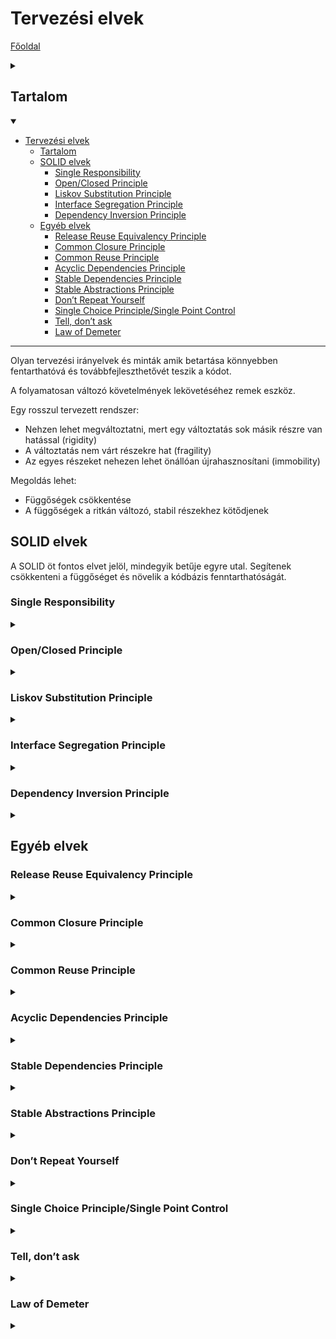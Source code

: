 # Tervezési elvek

[Főoldal](oop.md)
<details>
  <summary></summary>

[Fogalmak](terms.md)

[Minták](patterns.md)

[Heurisztikák](heuristics.md)

[Refaktorálás](refactoring.md)

[Clean-code](cleanCode.md)

[API tervezési elvek](APIDesign.md)

[Elosztott objektumorientáltság](distributed.md)

[Konkurens és párhuzamos minták](concurrentParalell.md)

[Immutable objektumorientáltság](immutable.md)

</details>

## Tartalom
<details open>
  <summary></summary>

- [Tervezési elvek](#tervezési-elvek)
  - [Tartalom](#tartalom)
  - [SOLID elvek](#solid-elvek)
    - [Single Responsibility](#single-responsibility)
    - [Open/Closed Principle](#openclosed-principle)
    - [Liskov Substitution Principle](#liskov-substitution-principle)
    - [Interface Segregation Principle](#interface-segregation-principle)
    - [Dependency Inversion Principle](#dependency-inversion-principle)
  - [Egyéb elvek](#egyéb-elvek)
    - [Release Reuse Equivalency Principle](#release-reuse-equivalency-principle)
    - [Common Closure Principle](#common-closure-principle)
    - [Common Reuse Principle](#common-reuse-principle)
    - [Acyclic Dependencies Principle](#acyclic-dependencies-principle)
    - [Stable Dependencies Principle](#stable-dependencies-principle)
    - [Stable Abstractions Principle](#stable-abstractions-principle)
    - [Don’t Repeat Yourself](#dont-repeat-yourself)
    - [Single Choice Principle/Single Point Control](#single-choice-principlesingle-point-control)
    - [Tell, don’t ask](#tell-dont-ask)
    - [Law of Demeter](#law-of-demeter)

</details>

---
Olyan tervezési irányelvek és minták amik betartása könnyebben fentarthatóvá és továbbfejleszthetővét teszik a kódot.

A folyamatosan változó követelmények lekövetéséhez remek eszköz. 

Egy rosszul tervezett rendszer:
- Nehzen lehet megváltoztatni, mert egy változtatás sok másik részre van hatással (rigidity)
- A változtatás nem várt részekre hat (fragility)
- Az egyes részeket nehezen lehet önállóan újrahasznosítani (immobility)

Megoldás lehet:
- Függőségek csökkentése
- A függőségek a ritkán változó, stabil részekhez kötődjenek

## SOLID elvek

A SOLID öt fontos elvet jelöl, mindegyik betűje egyre utal. Segítenek csökkenteni a függőséget és növelik a kódbázis fenntarthatóságát.

### Single Responsibility

<details>
  <summary></summary>

"A class should have only one reason to change"

Minden osztálynak pontosan egy felelőssége (oka a változásra) legyen. Ha több van, azt szét kell osztani.

A szétválasztás több szinten történhet. Implementációs szinten ez két külön álló osztályra bontást jelent. Ha ez nem megoldható, akkor lehet interface szinten végezni a szétválasztást, ekkor a megfelelő interface-eket létre kell hozni, amiket aztán megvalósít az osztályunk.

Nem mindig egyértelmű, hogy egy osztály több okból változhat (több felelőssége van). Fontos elv a YAGNI (You Ain’t Gonna Need It), vagyis, hogy ha valami nem fordul elő, arra nem kell tervezni.

Megsértése esetén bármely felelősség változása, a többi felelősség változtatását vonaj maga után.

Ne sértsük meg!!

</details>

### Open/Closed Principle

<details>
  <summary></summary>

"Software entities (classes, modules, functions etc.) should
be open for extension, but closed for modification.
"

Egy entitásnak nyíltnak kell lennie a kiegészítésre, de zártnak a módosításra.

Az entitás viselkedését meg lehessen változtatni, hogy ezzel követni tudja a követelményeket.

A kiegészítés ne vonja maga után a már létező forráskód módosulását.

Új szereplő megjelenése nagyobb módosítást vonhat maga után.

Megsérthető:
- [Factory Method](patterns.md/#factory-method)
- [Single Choice Principle](#single-choice-principlesingle-point-control)

</details>

### Liskov Substitution Principle

<details>
  <summary></summary>

"Subtypes must be substitutable for their base types"

A leszármazottakat be kell tudni helyettesíteni az őseik helyére, anélkül, hogy ezt a felhasználó észrevenné.

Leszármazás:
- Ami igaz az ősre, az igaz a leszármazottaira is
- Az őse általánosabb a leszármazottnál
- A leszármazott specifkusabb az ősnél
- Bárhol ahol az ős használható, használható a leszármazott

Megsértése típusellenőrzést vonhat maga után és általában az Open/Closed Principle megsértéséhez is vezet.

__Soha ne használjunk leszármazást adat újrahasznosítási céllal! Használjuk a viselkedés újrahasznosítására!__

Ne sértsük meg!!


Függvény Előfeltételek: 
- Feltételei a függvényhívásnak
- pl.: fügvény paramétereinek értékkészlete

Függvény Utófeltételek:
- A függvényhívás után fennálló feltételek
- pl.: fügvény visszatérésének értékkészlete

Osztály Invariánsok (invariants):
- Kényszerek, amiket az osztálynak minden állapotban be kell tartania
- Az osztály saját metódusaival biztosítja őket

Leszármazott függvény előfeltétele nem lehet erősebb őse előfeltételénél és utófeltétele nem lehet gyengébb őse utófeltételénél! Invariánsok erősíthetőek, de nem gyengíthetőek a leszármazottakban!

"Expect no more, provide no less. / Demand no more, promise no less."

A Liskov elv betartása sokszor nem triviális és átfogóbb vizsgálatokat igényelhet.

</details>

### Interface Segregation Principle

<details>
  <summary></summary>

"Clients should not be forced to depend on methods they
do not use"

Az interface-eket szét kell osztani több, kisebb és specifikusabb interface-re, hogy a felhasználó tudja csak azt használni, amire tényleg szüksége van.

Ne merüljön fel függőség olyan részekkel, amikre valójában nincs is szükség.

Megsértése általában a [SRP](#single-responsibility) sértését is jelenti.

Ne sértsük meg!!

</details>

### Dependency Inversion Principle

<details>
  <summary></summary>

"Abstractions should not depend on details. Details should
depend on abstractions."

Magas szintű modulok ne függjenek alacsony szintűektől. Különben az alacsony szintű változások magas szintű változtatásokat igényelnek.

Fordítsuk meg interface-ek segítségével a függőség irányát.

Példa a rossz tervezésre:
<p align="center">
    <img src="PrincipleImages/dipwrong.png" width="100"/>
</p>
Az adatbázis vagy a GUI változtatása a logika módosítását vonja maga után. Megoldás:
<p align="center">
    <img src="PrincipleImages/dipgood.png" width="250"/>
</p>

Ne sértsük meg!!

</details>



## Egyéb elvek

### Release Reuse Equivalency Principle

<details>
  <summary></summary>

Az újtafelhasználható elemeket csak akkor szabad használni, ha a készítője kibocsátja, verziószámozza és karbantartja azt. Ezzel biztosítva, hogy minden módosítás és javítás a megfelelő módon jut el a felhasználóhoz, visszafele tartva a kompatibilitást.

Megsértése esetén nem fogják használni az elemet.

Ne sértsük meg!

</details>

### Common Closure Principle

<details>
  <summary></summary>

Azok az osztályok amik együtt változnak összetartoznak. Ezt szervezés szintjén is jelezni kell. Ezek az osztályok tartozzanak egy package-be.

Megsértése nem kívánt függőségeket okoz.

Ne sértsük meg!!

</details>

### Common Reuse Principle

<details>
  <summary></summary>

"Az együtt változó osztályok ugyanabba a csomagba kerüljenek"

Azok az osztályok amik nincsenek együtt fölhasználva, külön legyenek csoportosítva. Csak az jusson el a felhasználhoz, amire tényleg szüksége van. 

Megsértése esetén a változás kiterjedt, nem lokalizált.

Ne sértsük meg!

</details>

### Acyclic Dependencies Principle

<details>
  <summary></summary>

Package-k között ne legyen körkörös függőség! Mindenféle függőséget próbáljunk minimalizálni.

Megsértése esetén, egy package módosítása a többi újravizsgálatát eredményezi.

Ne sértsük meg!

</details>

### Stable Dependencies Principle

<details>
  <summary></summary>

A stabil részektől függjenek a kevésbé stabilak és ne fordítva.

Megsértése esetén a gyakran változó instabil részek a stabil részek változtatását igénylik.

Ne sértsük meg!

</details>

### Stable Abstractions Principle

<details>
  <summary></summary>

A stabil package-k legyenek abstract-ok. Így könnyebben kiegészíthetőek.

Ne sértük meg!

</details>

### Don’t Repeat Yourself

<details>
  <summary></summary>

Kerüljük az ismétlést és duplikációt. Minden adatnak és tudásnak legyen meg a jól meghatározott helye és felelőse. Ha duplikálnánk valamit gondoljuk végig nem lenne-e jobb kiemelni.

Megsértése nem kívánt módosításokat vonhat maga után.

Ne sértsük meg!

</details>

### Single Choice Principle/Single Point Control

<details>
  <summary></summary>

Ha különböző alternatívák támogatása szükséges, akkor ezt pontosan egy, jól meghatározott helyen tegyük.

Megsértése a [DRY](#dont-repeat-yourself) és [OCP](#openclosed-principle) megsértését jelenti. Ha sérül az OCP(típusellenőrzés), fontos, hogy az egy jól meghatároztt helyen sérüljön.

</details>

### Tell, don’t ask

<details>
  <summary></summary>

Egy függvény hívásakor nem a hívó felelőssége a hívott identitás állapotának vizsgálata, hanem a függvényé.

Megsértése a [DRY](#dont-repeat-yourself) megsértéséhez vezethet.

Ne sértsük meg!

</details>

### Law of Demeter

<details>
  <summary></summary>

"Don’t talk to strangers!"

Egy objektum függvénye, csupán az alábbi tulajdonú függvényeket hívja:
- Saját objektum egyéb függvényeit
- Saját objektum adattagjainak publikus függvényeit
- A függvény paramétereinek függvényeit
- A függvény által létrehozott objektumok függvényeit

Kerüljük a láncolt függvényhívásokat! Delegáljuk a többi hívást a következő függvénynek.

Megsértés:
- Ha nagyon sok a delegáló függvény, akkor a sok karbantartás helyett sértsük meg. (miután ellőnőriztük jó a tervezés)

</details>
